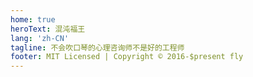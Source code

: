 ```yaml
---
home: true
heroText: 混沌福王
lang: 'zh-CN'
tagline: 不会吹口琴的心理咨询师不是好的工程师
footer: MIT Licensed | Copyright © 2016-$present fly
---
```

<BlogPostList
  :pages="$site.pages"
  :page-size="$site.themeConfig.pageSize"
  :start-page="$site.themeConfig.startPage"
/>
<!-- ![avatar](@img/logo.png) -->